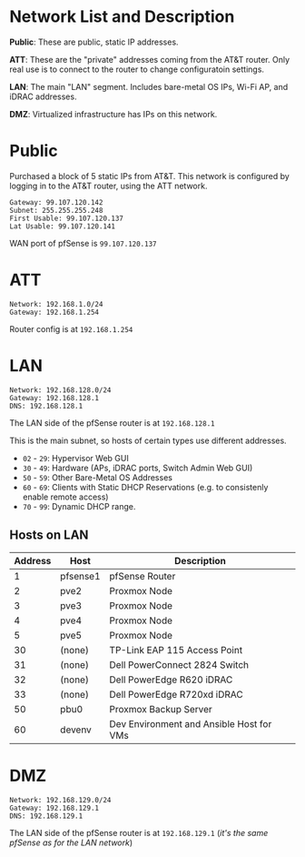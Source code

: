 # Network List and Description
**Public**: These are public, static IP addresses.

**ATT**: These are the "private" addresses coming from the AT&T router. Only real use is to connect to the router to change configuratoin settings.

**LAN**: The main "LAN" segment. Includes bare-metal OS IPs, Wi-Fi AP, and iDRAC addresses.

**DMZ**: Virtualized infrastructure has IPs on this network.

# Public
Purchased a block of 5 static IPs from AT&T. This network is configured by logging in to the AT&T router, using the ATT network.
```
Gateway: 99.107.120.142
Subnet: 255.255.255.248
First Usable: 99.107.120.137
Lat Usable: 99.107.120.141
```
WAN port of pfSense is `99.107.120.137`

# ATT
```
Network: 192.168.1.0/24
Gateway: 192.168.1.254
```
Router config is at `192.168.1.254`

# LAN
```
Network: 192.168.128.0/24
Gateway: 192.168.128.1
DNS: 192.168.128.1
```
The LAN side of the pfSense router is at `192.168.128.1`

This is the main subnet, so hosts of certain types use different addresses.
- `02` - `29`: Hypervisor Web GUI
- `30` - `49`: Hardware (APs, iDRAC ports, Switch Admin Web GUI)
- `50` - `59`: Other Bare-Metal OS Addresses
- `60` - `69`: Clients with Static DHCP Reservations (e.g. to consistenly enable remote access)
- `70` - `99`: Dynamic DHCP range.

## Hosts on LAN

|Address|Host|Description|
|---|---|---|
|1|pfsense1|pfSense Router|
|2|pve2|Proxmox Node|
|3|pve3|Proxmox Node|
|4|pve4|Proxmox Node|
|5|pve5|Proxmox Node|
|30|(none)|TP-Link EAP 115 Access Point|
|31|(none)|Dell PowerConnect 2824 Switch|
|32|(none)|Dell PowerEdge R620 iDRAC|
|33|(none)|Dell PowerEdge R720xd iDRAC|
|50|pbu0|Proxmox Backup Server|
|60|devenv|Dev Environment and Ansible Host for VMs|

# DMZ
```
Network: 192.168.129.0/24
Gateway: 192.168.129.1
DNS: 192.168.129.1
```
The LAN side of the pfSense router is at `192.168.129.1` (_it's the same pfSense as for the LAN network_)
